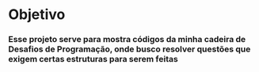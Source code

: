 # Objetivo
### Esse projeto serve para mostra códigos da minha cadeira de Desafios de Programação, onde busco resolver questões que exigem certas estruturas para serem feitas
